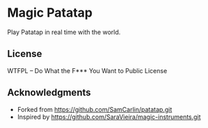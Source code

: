 # Magic Patatap

Play Patatap in real time with the world.

## License

WTFPL – Do What the F\*\*\* You Want to Public License

## Acknowledgments

- Forked from https://github.com/SamCarlin/patatap.git
- Inspired by https://github.com/SaraVieira/magic-instruments.git
